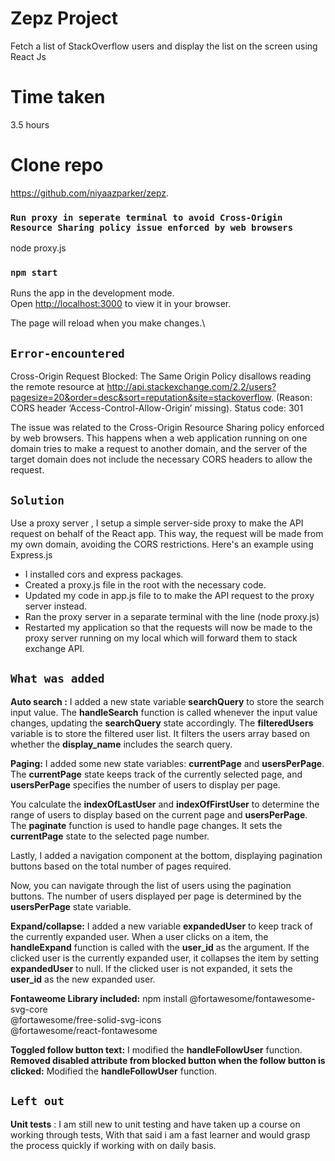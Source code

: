 
# Zepz Project

Fetch a list of StackOverflow users and display the list on the screen using React Js

# Time taken 

3.5 hours

# Clone repo 

https://github.com/niyaazparker/zepz.

### `Run proxy in seperate terminal to avoid Cross-Origin Resource Sharing policy issue enforced by web browsers`
node proxy.js

### `npm start`

Runs the app in the development mode.\
Open [http://localhost:3000](http://localhost:3000) to view it in your browser.

The page will reload when you make changes.\


## `Error-encountered` 

Cross-Origin Request Blocked: The Same Origin Policy disallows reading the remote resource at http://api.stackexchange.com/2.2/users?pagesize=20&order=desc&sort=reputation&site=stackoverflow. (Reason: CORS header ‘Access-Control-Allow-Origin’ missing). Status code: 301

The issue was related to the Cross-Origin Resource Sharing policy enforced by web browsers. This happens when a web application running on one domain tries to make a request to another domain, and the server of the target domain does not include the necessary CORS headers to allow the request.

## `Solution`

Use a proxy server , I setup a simple server-side proxy to make the API request on behalf of the React app. This way, the request will be made from my own domain, avoiding the CORS restrictions. Here's an example using Express.js
-	I installed cors and express packages.
-	Created a proxy.js file in the root with the necessary code.
-	Updated my code in app.js file to to make the API request to the proxy server instead.
-	Ran the proxy server in a separate terminal with the line (node proxy.js)
-	Restarted my application so that the requests will now be made to the proxy server running on my local which will forward them to stack exchange API.


## `What was added`

**Auto search :** I added a new state variable **searchQuery** to store the search input value. 
The **handleSearch** function is called whenever the input value changes, updating the **searchQuery** state accordingly.
The **filteredUsers** variable is to store the filtered user list. It filters the users array based on whether the **display_name** includes the search query.

**Paging:** I added some new state variables: **currentPage** and **usersPerPage**. The **currentPage** state keeps track of the currently selected page, and **usersPerPage** specifies the number of users to display per page.

You calculate the **indexOfLastUser** and **indexOfFirstUser** to determine the range of users to display based on the current page and **usersPerPage**.
The **paginate** function is used to handle page changes. It sets the **currentPage** state to the selected page number.

Lastly, I added a navigation component at the bottom, displaying pagination buttons based on the total number of pages required.

Now, you can navigate through the list of users using the pagination buttons. The number of users displayed per page is determined by the **usersPerPage** state variable.

**Expand/collapse:** I added a new variable **expandedUser** to keep track of the currently expanded user. When a user clicks on a item, the **handleExpand** function is called with the **user_id** as the argument. If the clicked user is the currently expanded user, it collapses the item by setting **expandedUser** to null. If the clicked user is not expanded, it sets the **user_id** as the new expanded user.

**Fontaweome Library included:**
npm install @fortawesome/fontawesome-svg-core \
            @fortawesome/free-solid-svg-icons \
            @fortawesome/react-fontawesome


**Toggled follow button text:** I modified the **handleFollowUser** function.
**Removed disabled attribute from blocked button when the follow button is clicked:** Modified the **handleFollowUser** function.

## `Left out`

**Unit tests** : I am still new to unit testing and have taken up a course on working through tests, With that said i am a fast learner and would grasp the process quickly if working with on daily basis.

